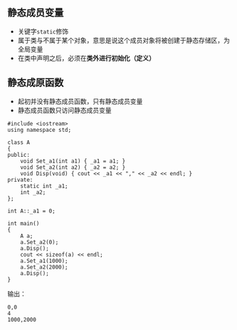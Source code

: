 ## 静态成员变量
* 关键字`static`修饰
* 属于类与不属于某个对象，意思是说这个成员对象将被创建于静态存储区，为全局变量
* 在类中声明之后，必须在**类外进行初始化（定义）**
## 静态成原函数
* 起初并没有静态成员函数，只有静态成员变量
* 静态成员函数只访问静态成员变量

```
#include <iostream>
using namespace std;

class A
{
public:
	void Set_a1(int a1) { _a1 = a1; }
	void Set_a2(int a2) { _a2 = a2; }
	void Disp(void) { cout << _a1 << "," << _a2 << endl; }
private:
	static int _a1;
	int _a2;
};

int A::_a1 = 0; 

int main()
{
	A a;
	a.Set_a2(0);
	a.Disp();
	cout << sizeof(a) << endl;
	a.Set_a1(1000);
	a.Set_a2(2000);
	a.Disp();
}

```
输出：
```
0,0
4
1000,2000
```
